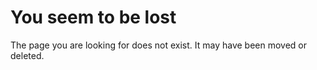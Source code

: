 # You seem to be lost

The page you are looking for does not exist. It may have been moved or deleted.


